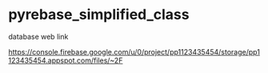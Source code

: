 # pyrebase_simplified_class


database web link 


https://console.firebase.google.com/u/0/project/pp1123435454/storage/pp1123435454.appspot.com/files/~2F
